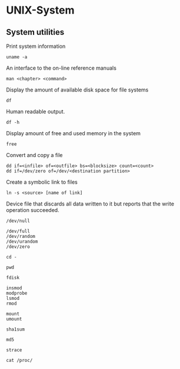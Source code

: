 # UNIX-System

## System utilities

Print system information
```
uname -a
```

An interface to the on-line reference manuals
```
man <chapter> <command>
```

Display the amount of available disk space for file systems 
```
df
```

Human readable output.
```
df -h 
```

Display amount of free and used memory in the system
```
free 
```

Convert and copy a file
```
dd if=<infile> of=<outfile> bs=<blocksize> count=<count>
dd if=/dev/zero of=/dev/<destination partition>
```

Create a symbolic link to files
```
ln -s <source> [name of link]
```

Device file that discards all data written to it but reports that the write operation succeeded.
```
/dev/null
```

```
/dev/full
/dev/random
/dev/urandom
/dev/zero
```

```
cd -
```

```
pwd
```

```
fdisk
```

```
insmod
modprobe
lsmod
rmod
```

```
mount
umount
```

```
sha1sum
```

```
md5
```


```
strace
```

```
cat /proc/ 
```
